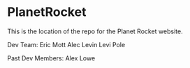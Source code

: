 # PlanetRocket
This is the location of the repo for the Planet Rocket website. 

Dev Team: 
Eric Mott
Alec Levin
Levi Pole

Past Dev Members: 
Alex Lowe
